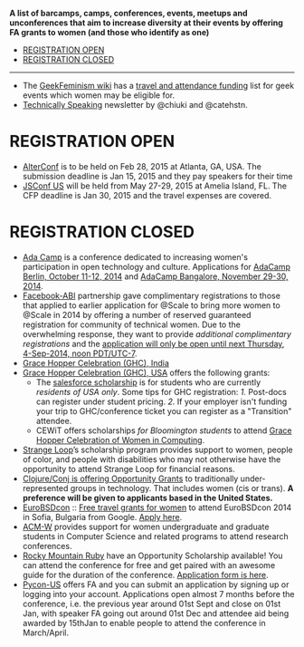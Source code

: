 **A list of barcamps, camps, conferences, events, meetups and unconferences that aim to increase diversity at their events by offering FA grants to women (and those who identify as one)**

- [REGISTRATION OPEN](#registration-open)
- [REGISTRATION CLOSED](#registration-closed)

---- 

- The [GeekFeminism wiki](http://geekfeminism.wikia.com/wiki/Geek_Feminism_Wiki) has a [travel and attendance funding](http://geekfeminism.wikia.com/wiki/Travel_funding) list for geek events which women may be eligible for.
- [Technically Speaking](http://tinyletter.com/techspeak) newsletter by @chiuki and @catehstn.

# REGISTRATION OPEN

- [AlterConf](http://www.alterconf.com/speak) is to be held on Feb 28, 2015 at Atlanta, GA, USA. The submission deadline is Jan 15, 2015 and they pay speakers for their time 
- [JSConf US](http://2015.jsconf.us/call-for-speakers.html) will be held from May 27-29, 2015 at Amelia Island, FL. The CFP deadline is Jan 30, 2015 and the travel expenses are covered.


# REGISTRATION CLOSED 
- [Ada Camp](http://adacamp.org/) is a conference dedicated to increasing women's participation in open technology and culture. Applications for [AdaCamp Berlin, October 11-12, 2014](http://berlin.adacamp.org/apply/) and [AdaCamp Bangalore, November 29-30, 2014](http://bangalore.adacamp.org/apply/).
- [Facebook-ABI](https://code.facebook.com/atscale) partnership gave complimentary registrations to those that applied to earlier application for @Scale to bring more women to @Scale in 2014 by offering a number of reserved guaranteed registration for community of technical women. Due to the overwhelming response, they want to provide *additional complimentary registrations* and the [application will only be open until next Thursday, 4-Sep-2014, noon PDT/UTC-7](https://docs.google.com/forms/d/1UuZxxPVtXAj42V5jV5VgEZMMfpG7UecWyvZqjEvWHs0/viewform).
- [Grace Hopper Celebration (GHC), India](http://gracehopper.org.in/)
- [Grace Hopper Celebration (GHC), USA](http://gracehopper.org/) offers the following grants: 
   - The [salesforce scholarship](http://gracehopper.salesforceux.com) is for students who are currently *residents of USA only*. Some tips for GHC registration: *1.* Post-docs can register under student pricing. *2.* If your employer isn't funding your trip to GHC/conference ticket you can register as a "Transition" attendee.
   - CEWiT offers scholarships *for Bloomington students* to attend [Grace Hopper Celebration of Women in Computing](http://cewit.indiana.edu/news/ghc-scholarship.shtml).
- [Strange Loop](https://thestrangeloop.com/attendees/diversity-scholarships)’s scholarship program provides support to women, people of color, and people with disabilities who may not otherwise have the opportunity to attend Strange Loop for financial reasons.
- [Clojure/Conj is offering Opportunity Grants](http://clojure-conj.org/grants) to traditionally under-represented groups in technology. That includes women (cis or trans). __A preference will be given to applicants based in the United States.__
- [EuroBSDcon](http://2014.eurobsdcon.org/) :: [Free travel grants for women](http://geekfeminism.org/2014/08/23/quick-hit-free-tracavel-grants-for-women-to-attend-eurobsdcon-2014-in-sofia-bulgaria/) to attend EuroBSDcon 2014 in Sofia, Bulgaria from Google. [Apply here](https://docs.google.com/spreadsheet/viewform?formkey=dHpHa1JJbTFSY2ZOTHFSUXEyUzNGY2c6MA).
- [ACM-W](http://women.acm.org/scholarship) provides support for women undergraduate and graduate students in Computer Science and related programs to attend research conferences.
- [Rocky Mountain Ruby](http://rockymtnruby.com/) have an Opportunity Scholarship available! You can attend the conference for free and get paired with an awesome guide for the duration of the conference. [Application form is here](https://docs.google.com/forms/d/1g1nP_XVAMm06KyxiwBmtkWhU2p7juUPRJj9cNzpz5yU/viewform).
- [Pycon-US](https://us.pycon.org/2015/assistance/) offers FA and you can submit an application by signing up or logging into your account. Applications open almost 7 months before the conference, i.e. the previous year around 01st Sept and close on 01st Jan, with speaker FA going out around 01st Dec and attendee aid being awarded by 15thJan to enable people to attend the conference in March/April.





